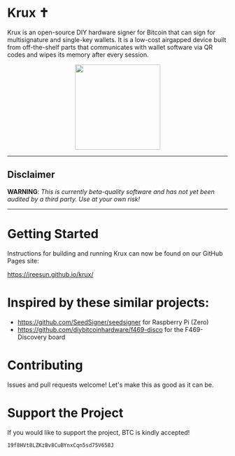 # Krux ✝
Krux is an open-source DIY hardware signer for Bitcoin that can sign for multisignature and single-key wallets. It is a low-cost airgapped device built from off-the-shelf parts that communicates with wallet software via QR codes and wipes its memory after every session.

<p align="center">
<img src="https://jreesun.github.io/krux/img/pic-krux-logo.png" width="195">
</p>

---
## Disclaimer
**WARNING**: *This is currently beta-quality software and has not yet been audited by a third party. Use at your own risk!*

---

# Getting Started
Instructions for building and running Krux can now be found on our GitHub Pages site:

https://jreesun.github.io/krux/

# Inspired by these similar projects:
- https://github.com/SeedSigner/seedsigner for Raspberry Pi (Zero)
- https://github.com/diybitcoinhardware/f469-disco for the F469-Discovery board

# Contributing
Issues and pull requests welcome! Let's make this as good as it can be.

# Support the Project
If you would like to support the project, BTC is kindly accepted!

`19f8HVt8LZKzBv8CuBYnxCqn5sd75V658J`
